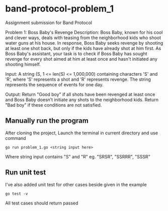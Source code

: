 # band-protocol-problem_1
Assignment submission for Band Protocol

Problem 1: Boss Baby's Revenge
Description:
Boss Baby, known for his cool and clever ways, deals with teasing from the neighborhood kids who shoot
water guns at his house. In response, Boss Baby seeks revenge by shooting at least one shot back, but only
if the kids have already shot at him first. As Boss Baby's assistant, your task is to check if Boss Baby has
sought revenge for every shot aimed at him at least once and hasn't initiated any shooting himself.

<p>Input: A string (S, 1 <= len(S) <= 1,000,000) containing characters 'S' and 'R', where 'S' represents a shot and 'R' represents revenge. The string represents the sequence of events for one day.</p>
<p>Output: Return "Good boy" if all shots have been revenged at least once and Boss Baby doesn’t initiate any shots to the neighborhood kids. Return "Bad boy" if these conditions are not satisfied.</p>

## Manually run the program
<p>After cloning the project, Launch the terminal in current directory and use command</p>
    
    go run problem_1.go <string input here>
    
Where string input contains "S" and "R"
eg. "SRSR", "SSRRR", "SSSR"

## Run unit test
I've also added unit test for other cases beside given in the example

    go test -v    
<p>All test cases should return passed</p>
